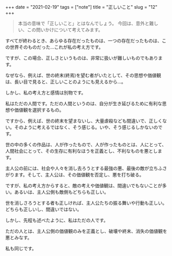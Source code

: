 +++
date = "2021-02-19"
tags = ["note"]
title = "正しいこと"
slug = "12"
+++

> 本当の意味で「正しいこと」とはなんでしょう。
> 今回は、意外と難しい、この問いかけについて考えてみます。

すべてが終わるとき、あらゆる存在だったものは、一つの存在だったものは、この世界そのものだった...これが私の考え方です。

ですが、この場合、正しさというものは、非常に扱いが難しいものでもあります。

なぜなら、例えば、世の終末(終焉)を望む者がいたとして、その思想や価値観は、長い目で見ると、正しいことのようにも見えるから...。

しかし、私の考え方と感情は別物です。

私はただの人間です。ただの人間というのは、自分が生き延びるために有利な思想や価値観を選択するもの。

ですから、例えば、世の終末を望まないし、大量虐殺なども間違いで、正しくない。そのように考えるではなく、そう感じる。いや、そう感じるしかないのです。

世の中の多くの作品は、人が作ったもので、人が作ったものとは、人にとって、人間社会にとって、その生存に有利なほうを正義とし、不利なものを悪とします。

主人公の前には、社会や人々を消し去ろうとする最強の悪、最後の敵が立ちふさがります。そして、主人公は、その価値観を否定し、悪を打ち破る。

ですが、私の考え方からすると、敵の考えや価値観は、間違いでもないことが多い。あるいは、主人公側も敵側もどちらも正しい。

世を消しさろうとする者も正しければ、主人公たちの振る舞いや行動も正しい。どちらも正しいし、間違いではない。

しかし、先程も述べたように、私はただの人です。

ただの人とは、主人公側の価値観のみを正義とし、破壊や終末、消失の価値観を悪とみなす。

私も同じです。

